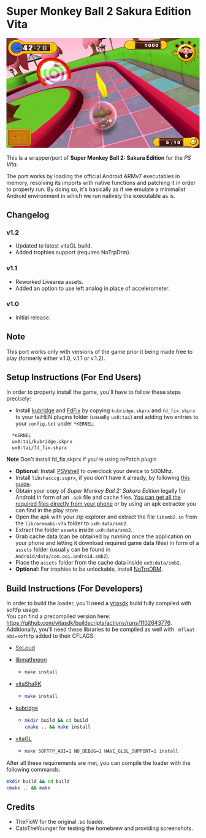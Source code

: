 # Super Monkey Ball 2 Sakura Edition Vita

<p align="center"><img src="./screenshots/game.png"></p>

This is a wrapper/port of <b>Super Monkey Ball 2: Sakura Edition</b> for the *PS Vita*.

The port works by loading the official Android ARMv7 executables in memory, resolving its imports with native functions and patching it in order to properly run.
By doing so, it's basically as if we emulate a minimalist Android environment in which we run natively the executable as is.

## Changelog

### v1.2

- Updated to latest vitaGL build.
- Added trophies support (requires NoTrpDrm).

### v1.1

- Reworked Livearea assets.
- Added an option to use left analog in place of accelerometer.

### v1.0

- Initial release.

## Note

This port works only with versions of the game prior it being made free to play (formerly either v.1.0, v.1.1 or v.1.2).

## Setup Instructions (For End Users)

In order to properly install the game, you'll have to follow these steps precisely:

- Install [kubridge](https://github.com/TheOfficialFloW/kubridge/releases/) and [FdFix](https://github.com/TheOfficialFloW/FdFix/releases/) by copying `kubridge.skprx` and `fd_fix.skprx` to your taiHEN plugins folder (usually `ux0:tai`) and adding two entries to your `config.txt` under `*KERNEL`:
  
```
  *KERNEL
  ux0:tai/kubridge.skprx
  ux0:tai/fd_fix.skprx
```

**Note** Don't install fd_fix.skprx if you're using rePatch plugin

- **Optional**: Install [PSVshell](https://github.com/Electry/PSVshell/releases) to overclock your device to 500Mhz.
- Install `libshacccg.suprx`, if you don't have it already, by following [this guide](https://samilops2.gitbook.io/vita-troubleshooting-guide/shader-compiler/extract-libshacccg.suprx).
- Obtain your copy of *Super Monkey Ball 2: Sakura Edition* legally for Android in form of an `.apk` file and cache files. [You can get all the required files directly from your phone](https://stackoverflow.com/questions/11012976/how-do-i-get-the-apk-of-an-installed-app-without-root-access) or by using an apk extractor you can find in the play store.
- Open the apk with your zip explorer and extract the file `libsmb2.so` from the `lib/armeabi-v7a` folder to `ux0:data/smb2`. 
- Extract the folder `assets` inside `ux0:data/smb2`.
- Grab cache data (can be obtained by running once the application on your phone and letting it download required game data files) in form of a `assets` folder (usually can be found in `Android/data/com.ooi.android.smb2`).
- Place the `assets` folder from the cache data inside `ux0:data/smb2`.
- **Optional**: For trophies to be unlockable, install [NoTrpDRM](https://github.com/Rinnegatamante/NoTrpDrm).

## Build Instructions (For Developers)

In order to build the loader, you'll need a [vitasdk](https://github.com/vitasdk) build fully compiled with softfp usage.  
You can find a precompiled version here: https://github.com/vitasdk/buildscripts/actions/runs/1102643776.  
Additionally, you'll need these libraries to be compiled as well with `-mfloat-abi=softfp` added to their CFLAGS:

- [SoLoud](https://github.com/vitasdk/packages/blob/master/soloud/VITABUILD)

- [libmathneon](https://github.com/Rinnegatamante/math-neon)

  - ```bash
    make install
    ```

- [vitaShaRK](https://github.com/Rinnegatamante/vitaShaRK)

  - ```bash
    make install
    ```

- [kubridge](https://github.com/TheOfficialFloW/kubridge)

  - ```bash
    mkdir build && cd build
    cmake .. && make install
    ```

- [vitaGL](https://github.com/Rinnegatamante/vitaGL)

  - ````bash
    make SOFTFP_ABI=1 NO_DEBUG=1 HAVE_GLSL_SUPPORT=1 install
    ````

After all these requirements are met, you can compile the loader with the following commands:

```bash
mkdir build && cd build
cmake .. && make
```

## Credits

- TheFloW for the original .so loader.
- CatoTheYounger for testing the homebrew and providing screenshots.
